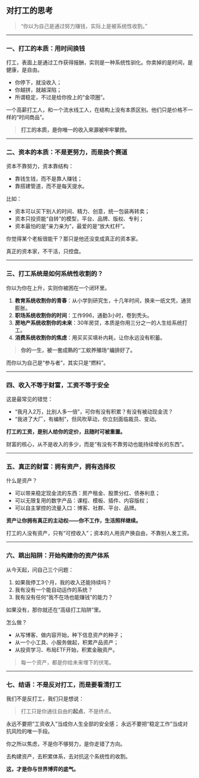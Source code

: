 ## 对打工的思考

> “你以为自己是通过努力赚钱，实际上是被系统性收割。”

---

### 一、打工的本质：用时间换钱

打工，表面上是通过工作获得报酬，实则是一种系统性驯化。你卖掉的是时间，是健康，是自由。

* 你停下，就没收入；
* 你越拼，就越深陷；
* 所谓稳定，不过是给你拴上的“金项圈”。

一个高薪打工人，和一个流水线工人，在结构上没有本质区别。他们只是价格不一样的“时间商品”。

> **打工的本质，是你唯一的收入来源被牢牢掌控。**

---

### 二、资本的本质：不是更努力，而是换个赛道

资本不靠努力，资本靠结构：

* 靠钱生钱，而不是靠人赚钱；
* 靠搭建管道，而不是每天提水。

比如：

* 资本可以买下别人的时间、精力、创意，统一包装再转卖；
* 资本只投资能“自转”的模型，平台、品牌、版权、专利；
* 资本最怕的是“亲力亲为”，最爱的是“放大杠杆”。

你觉得某个老板很能干？那只是他还没变成真正的资本家。

真正的资本家，不干活，只控盘。

---

### 三、打工系统是如何系统性收割的？

你以为你在上升，实则你被困在一个闭环里。

1. **教育系统收割你的青春**：从小学到研究生，十几年时间，换来一纸文凭，通货膨胀。
2. **职场系统收割你的时间**：工作996，通勤3小时，卷到秃头。
3. **房地产系统收割你的未来**：30年房贷，本质是你用三分之一的人生给系统打工。
4. **消费系统收割你的焦虑**：用买买买填补内耗，让你永远没有积蓄。

> **你的一生，被一套成熟的“工蚁养殖场”编排好了。**

而你以为自己是“参与者”，其实只是“燃料”。

---

### 四、收入不等于财富，工资不等于安全

这是最常见的错觉：

* “我月入2万，比别人多一倍”，可你有没有积累？有没有被动现金流？
* “我进了大厂，有编制”，但风吹草动，你立刻面临裁员、变动。

**打工的工资，是别人给你的定价，且随时可被重置。**

财富的核心，从不是收入的多少，而是“有没有不靠劳动也能持续增长的东西”。

---

### 五、真正的财富：拥有资产，拥有选择权

什么是资产？

* 可以带来稳定现金流的东西：房产租金、股票分红、债券利息；
* 可以无限复用的数字产品：课程、模板、插件、内容版权；
* 可以自主掌控的流量入口：博客、社群、平台、品牌。

**资产让你拥有真正的主动权——你不工作，生活照样继续。**

打工的人没有资产，只有“可控收入”；资本的人用资产换自由，不靠别人发工资。

---

### 六、跳出陷阱：开始构建你的资产体系

从今天起，问自己三个问题：

1. 如果我停工3个月，我的收入还能持续吗？
2. 我有没有一个能自动运作的系统？
3. 我有没有任何“我不在场也能赚钱”的能力？

如果没有，那你就还在“高级打工陷阱”里。

怎么做？

* 从写博客、做内容开始，种下信息资产的种子；
* 从一个小工具、小服务做起，积累产品资产；
* 从投资学习、布局ETF开始，积累金融资产。

> 每一个资产，都是你给未来埋下的伏笔。

---

### 七、结语：不是反对打工，而是要看清打工

我们不是反打工，我们只是想说：

> 打工只是你通往自由的**起点**，不是终点。

永远不要把“工资收入”当成你人生全部的安全感；
永远不要把“稳定工作”当成对抗风险的唯一手段。

你之所以焦虑，不是你不够努力，是你走错了方向。

去构建资产，去积累体系，去对抗这个系统性的收割。

**这，才是你与世界博弈的底气。**
